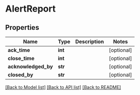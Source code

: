 # AlertReport

## Properties
Name | Type | Description | Notes
------------ | ------------- | ------------- | -------------
**ack_time** | **int** |  | [optional] 
**close_time** | **int** |  | [optional] 
**acknowledged_by** | **str** |  | [optional] 
**closed_by** | **str** |  | [optional] 

[[Back to Model list]](../README.md#documentation-for-models) [[Back to API list]](../README.md#documentation-for-api-endpoints) [[Back to README]](../README.md)



